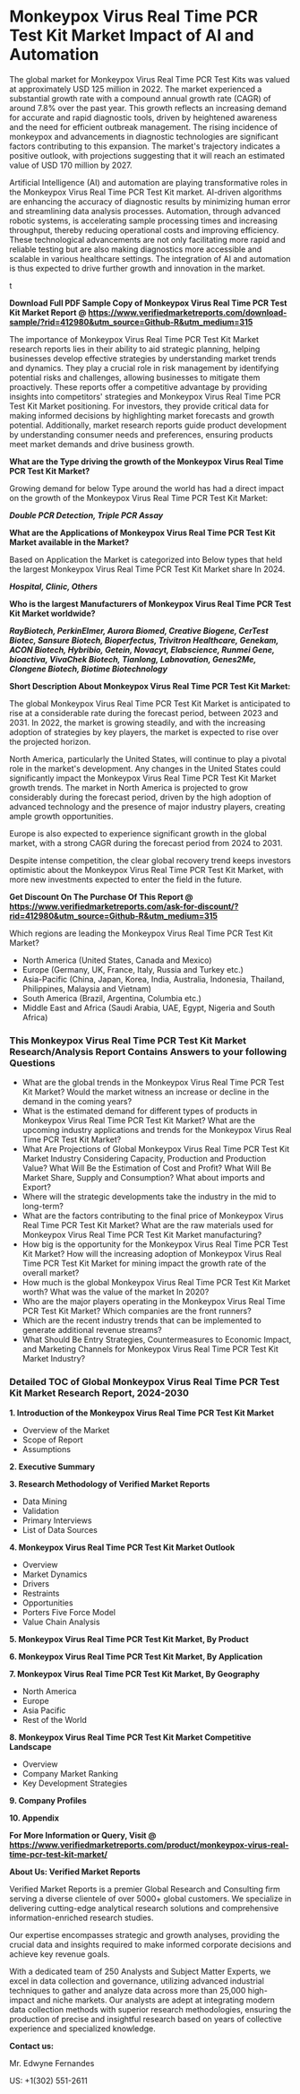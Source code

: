 <meta name="title" content="Global Monkeypox Virus Real Time PCR Test Kit Market Impact of AI and Automation"><meta name="description" content="The global market for Monkeypox Virus Real Time PCR Test Kits was valued at approximately USD 125 million in 2022. The market experienced a substantial growth rate wit"><meta name="title" content="Monkeypox Virus Real Time PCR Test Kit Market Size, Share, Scope, Trends, Growth, Opportunities, Analysis, Forecast"><h1>Monkeypox Virus Real Time PCR Test Kit Market Impact of AI and Automation</h1><p>The global market for Monkeypox Virus Real Time PCR Test Kits was valued at approximately USD 125 million in 2022. The market experienced a substantial growth rate with a compound annual growth rate (CAGR) of around 7.8% over the past year. This growth reflects an increasing demand for accurate and rapid diagnostic tools, driven by heightened awareness and the need for efficient outbreak management. The rising incidence of monkeypox and advancements in diagnostic technologies are significant factors contributing to this expansion. The market's trajectory indicates a positive outlook, with projections suggesting that it will reach an estimated value of USD 170 million by 2027.</p><p>Artificial Intelligence (AI) and automation are playing transformative roles in the Monkeypox Virus Real Time PCR Test Kit market. AI-driven algorithms are enhancing the accuracy of diagnostic results by minimizing human error and streamlining data analysis processes. Automation, through advanced robotic systems, is accelerating sample processing times and increasing throughput, thereby reducing operational costs and improving efficiency. These technological advancements are not only facilitating more rapid and reliable testing but are also making diagnostics more accessible and scalable in various healthcare settings. The integration of AI and automation is thus expected to drive further growth and innovation in the market.</p>t</p><p id="" class=""><strong>Download Full PDF Sample Copy of Monkeypox Virus Real Time PCR Test Kit Market Report @ <a href="https://www.verifiedmarketreports.com/download-sample/?rid=412980&utm_source=Github-R&utm_medium=315" target="_blank">https://www.verifiedmarketreports.com/download-sample/?rid=412980&utm_source=Github-R&utm_medium=315</a></strong></p><p>The importance of&nbsp;Monkeypox Virus Real Time PCR Test Kit Market research reports lies in their ability to aid strategic planning, helping businesses develop effective strategies by understanding market trends and dynamics. They play a crucial role in risk management by identifying potential risks and challenges, allowing businesses to mitigate them proactively. These reports offer a competitive advantage by providing insights into competitors' strategies and Monkeypox Virus Real Time PCR Test Kit Market positioning. For investors, they provide critical data for making informed decisions by highlighting market forecasts and growth potential. Additionally, market research reports guide product development by understanding consumer needs and preferences, ensuring products meet market demands and drive business growth.</p><p><strong>What are the&nbsp;Type driving the growth of the Monkeypox Virus Real Time PCR Test Kit Market?</strong></p><p id="" class="">Growing demand for below Type around the world has had a direct impact on the growth of the Monkeypox Virus Real Time PCR Test Kit Market:</p><em><strong>Double PCR Detection, Triple PCR Assay</strong></em></p><strong>What are the&nbsp;Applications&nbsp;of Monkeypox Virus Real Time PCR Test Kit Market available in the Market?</strong></p><p id="" class="">Based on Application the Market is categorized into Below types that held the largest Monkeypox Virus Real Time PCR Test Kit Market share In 2024.</p><em><strong>Hospital, Clinic, Others</strong></em></p><strong>Who is the largest Manufacturers of Monkeypox Virus Real Time PCR Test Kit Market worldwide?</strong></p><p><em><strong>RayBiotech, PerkinElmer, Aurora Biomed, Creative Biogene, CerTest Biotec, Sansure Biotech, Bioperfectus, Trivitron Healthcare, Genekam, ACON Biotech, Hybribio, Getein, Novacyt, Elabscience, Runmei Gene, bioactiva, VivaChek Biotech, Tianlong, Labnovation, Genes2Me, Clongene Biotech, Biotime Biotechnology</strong></em></p><p id="" class=""><strong>Short Description About Monkeypox Virus Real Time PCR Test Kit Market:</strong></p><p>The global Monkeypox Virus Real Time PCR Test Kit Market is anticipated to rise at a considerable rate during the forecast period, between 2023 and 2031. In 2022, the market is growing steadily, and with the increasing adoption of strategies by key players, the market is expected to rise over the projected horizon.</p><p>North America, particularly the United States, will continue to play a pivotal role in the market's development. Any changes in the United States could significantly impact the Monkeypox Virus Real Time PCR Test Kit Market growth trends. The market in North America is projected to grow considerably during the forecast period, driven by the high adoption of advanced technology and the presence of major industry players, creating ample growth opportunities.</p><p>Europe is also expected to experience significant growth in the global market, with a strong CAGR during the forecast period from 2024 to 2031.</p><p>Despite intense competition, the clear global recovery trend keeps investors optimistic about the Monkeypox Virus Real Time PCR Test Kit Market, with more new investments expected to enter the field in the future.</p><p id="" class=""><strong>Get Discount On The Purchase Of This Report @ <a href="https://www.verifiedmarketreports.com/ask-for-discount/?rid=412980&utm_source=Github-R&utm_medium=315" target="_blank">https://www.verifiedmarketreports.com/ask-for-discount/?rid=412980&utm_source=Github-R&utm_medium=315</a></strong></p>Which regions are leading the Monkeypox Virus Real Time PCR Test Kit Market?</p><ul><li>North America (United States, Canada and Mexico)</li><li>Europe (Germany, UK, France, Italy, Russia and Turkey etc.)</li><li>Asia-Pacific (China, Japan, Korea, India, Australia, Indonesia, Thailand, Philippines, Malaysia and Vietnam)</li><li>South America (Brazil, Argentina, Columbia etc.)</li><li>Middle East and Africa (Saudi Arabia, UAE, Egypt, Nigeria and South Africa)</li></ul><h3 id="" class="">This Monkeypox Virus Real Time PCR Test Kit Market Research/Analysis Report Contains Answers to your following Questions</h3><ul><li>What are the global trends in the Monkeypox Virus Real Time PCR Test Kit Market? Would the market witness an increase or decline in the demand in the coming years?</li><li>What is the estimated demand for different types of products in Monkeypox Virus Real Time PCR Test Kit Market? What are the upcoming industry applications and trends for the Monkeypox Virus Real Time PCR Test Kit Market?</li><li>What Are Projections of Global Monkeypox Virus Real Time PCR Test Kit Market Industry Considering Capacity, Production and Production Value? What Will Be the Estimation of Cost and Profit? What Will Be Market Share, Supply and Consumption? What about imports and Export?</li><li>Where will the strategic developments take the industry in the mid to long-term?</li><li>What are the factors contributing to the final price of Monkeypox Virus Real Time PCR Test Kit Market? What are the raw materials used for Monkeypox Virus Real Time PCR Test Kit Market manufacturing?</li><li>How big is the opportunity for the Monkeypox Virus Real Time PCR Test Kit Market? How will the increasing adoption of Monkeypox Virus Real Time PCR Test Kit Market for mining impact the growth rate of the overall market?</li><li>How much is the global Monkeypox Virus Real Time PCR Test Kit Market worth? What was the value of the market In 2020?</li><li>Who are the major players operating in the Monkeypox Virus Real Time PCR Test Kit Market? Which companies are the front runners?</li><li>Which are the recent industry trends that can be implemented to generate additional revenue streams?</li><li>What Should Be Entry Strategies, Countermeasures to Economic Impact, and Marketing Channels for Monkeypox Virus Real Time PCR Test Kit Market Industry?</li></ul><h3 id="" class="">Detailed TOC of Global Monkeypox Virus Real Time PCR Test Kit Market Research Report, 2024-2030</h3><p id="" class=""><strong>1. Introduction of the Monkeypox Virus Real Time PCR Test Kit Market</strong></p><ul><li>Overview of the Market</li><li>Scope of Report</li><li>Assumptions</li></ul><p id="" class=""><strong>2. Executive Summary</strong></p><p id="" class=""><strong>3. Research Methodology of Verified Market Reports</strong></p><ul><li>Data Mining</li><li>Validation</li><li>Primary Interviews</li><li>List of Data Sources</li></ul><p id="" class=""><strong>4. Monkeypox Virus Real Time PCR Test Kit Market Outlook</strong></p><ul><li>Overview</li><li>Market Dynamics</li><li>Drivers</li><li>Restraints</li><li>Opportunities</li><li>Porters Five Force Model</li><li>Value Chain Analysis</li></ul><p id="" class=""><strong>5. Monkeypox Virus Real Time PCR Test Kit Market, By Product</strong></p><p id="" class=""><strong>6. Monkeypox Virus Real Time PCR Test Kit Market, By Application</strong></p><p id="" class=""><strong>7. Monkeypox Virus Real Time PCR Test Kit Market, By Geography</strong></p><ul><li>North America</li><li>Europe</li><li>Asia Pacific</li><li>Rest of the World</li></ul><p id="" class=""><strong>8. Monkeypox Virus Real Time PCR Test Kit Market Competitive Landscape</strong></p><ul><li>Overview</li><li>Company Market Ranking</li><li>Key Development Strategies</li></ul><p id="" class=""><strong>9. Company Profiles</strong></p><p id="" class=""><strong>10. Appendix</strong></p><p id="" class=""><strong>For More Information or Query, Visit @ <a href="https://www.verifiedmarketreports.com/product/monkeypox-virus-real-time-pcr-test-kit-market/" target="_blank">https://www.verifiedmarketreports.com/product/monkeypox-virus-real-time-pcr-test-kit-market/</a></strong></p><p id="" class=""><strong>About Us: Verified Market Reports</strong></p><p id="" class="">Verified Market Reports is a premier Global Research and Consulting firm serving a diverse clientele of over 5000+ global customers. We specialize in delivering cutting-edge analytical research solutions and comprehensive information-enriched research studies.</p><p id="" class="">Our expertise encompasses strategic and growth analyses, providing the crucial data and insights required to make informed corporate decisions and achieve key revenue goals.</p><p id="" class="">With a dedicated team of 250 Analysts and Subject Matter Experts, we excel in data collection and governance, utilizing advanced industrial techniques to gather and analyze data across more than 25,000 high-impact and niche markets. Our analysts are adept at integrating modern data collection methods with superior research methodologies, ensuring the production of precise and insightful research based on years of collective experience and specialized knowledge.</p><p id="" class=""><strong>Contact us:</strong></p><p id="" class="">Mr. Edwyne Fernandes</p><p id="" class="">US: +1(302) 551-2611</p>